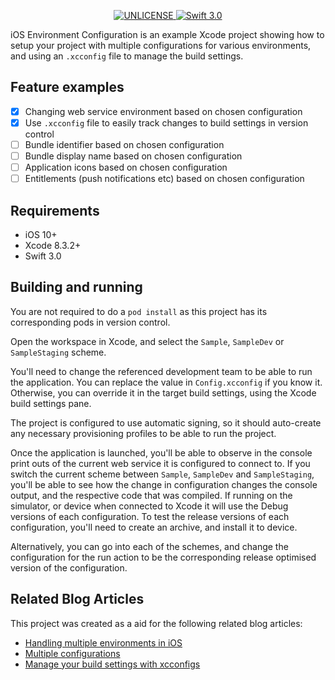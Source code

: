 <p align="center">
    <a href="UNLICENSE">
        <img src="http://img.shields.io/badge/license-UNLICENSE-brightgreen.svg" alt="UNLICENSE">
    </a>
    <a href="https://swift.org">
        <img src="http://img.shields.io/badge/swift-3.0-brightgreen.svg" alt="Swift 3.0">
    </a>
</p>

iOS Environment Configuration is an example Xcode project showing how to setup your project with multiple configurations for various environments, and using an `.xcconfig` file to manage the build settings.

## Feature examples

- [x] Changing web service environment based on chosen configuration
- [x] Use `.xcconfig` file to easily track changes to build settings in version control
- [ ] Bundle identifier based on chosen configuration
- [ ] Bundle display name based on chosen configuration
- [ ] Application icons based on chosen configuration
- [ ] Entitlements (push notifications etc) based on chosen configuration

## Requirements

- iOS 10+
- Xcode 8.3.2+
- Swift 3.0

## Building and running

You are not required to do a `pod install` as this project has its corresponding pods in version control.

Open the workspace in Xcode, and select the `Sample`, `SampleDev` or `SampleStaging` scheme.

You'll need to change the referenced development team to be able to run the application.
You can replace the value in `Config.xcconfig` if you know it. Otherwise, you can override it in the target build settings, using the Xcode build settings pane.

The project is configured to use automatic signing, so it should auto-create any necessary provisioning profiles to be able to run the project.

Once the application is launched, you'll be able to observe in the console print outs of the current web service it is configured to connect to. If you switch the current scheme between `Sample`, `SampleDev` and `SampleStaging`, you'll be able to see how the change in configuration changes the console output, and the respective code that was compiled. If running on the simulator, or device when connected to Xcode it will use the Debug versions of each configuration. To test the release versions of each configuration, you'll need to create an archive, and install it to device.

Alternatively, you can go into each of the schemes, and change the configuration for the run action to be the corresponding release optimised version of the configuration.

## Related Blog Articles

This project was created as a aid for the following related blog articles:

- [Handling multiple environments in iOS](https://joshua.codes/handling-multiple-environments-in-ios/)
- [Multiple configurations](https://joshua.codes/multiple-configurations/)
- [Manage your build settings with xcconfigs](https://joshua.codes/manage-your-build-settings-with-xcconfigs/)
